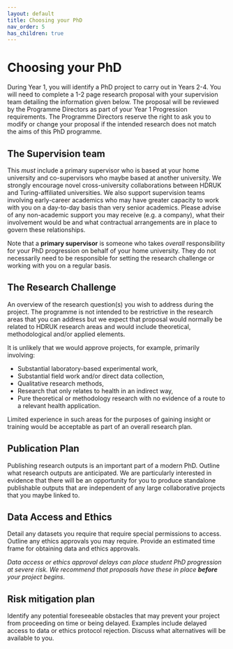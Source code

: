 ```yaml
---
layout: default
title: Choosing your PhD
nav_order: 5
has_children: true
---
```


# Choosing your PhD

During Year 1, you will identify a PhD project to carry out in Years 2-4. You will need to complete a 1-2 page research proposal with your supervision team detailing the information given below. The proposal will be reviewed by the Programme Directors as part of your Year 1 Progression requirements. The Programme Directors reserve the right to ask you to modify or change your proposal if the intended research does not match the aims of this PhD programme.

## The Supervision team 

This *must* include a primary supervisor who is based at your home university and co-supervisors who maybe based at another university. We strongly encourage novel cross-university collaborations between HDRUK and Turing-affiliated universities. We also support supervision teams involving early-career academics who may have greater capacity to work with you on a day-to-day basis than very senior academics. Please advise of any non-academic support you may receive (e.g. a company), what their involvement would be and what contractual arrangements are in place to govern these relationships.

Note that a **primary supervisor** is someone who takes *overall* responsibility for your PhD progression on behalf of your home university. They do not necessarily need to be responsible for setting the research challenge or working with you on a regular basis.

## The Research Challenge

An overview of the research question(s) you wish to address during the project. The programme is not intended to be restrictive in the research areas that you can address but we expect that proposal would normally be related to HDRUK research areas and would include theoretical, methodological and/or applied elements.

It is unlikely that we would approve projects, for example, primarily involving:

- Substantial laboratory-based experimental work, 
- Substantial field work and/or direct data collection, 
- Qualitative research methods,
- Research that only relates to health in an indirect way, 
- Pure theoretical or methodology research with no evidence of a route to a relevant health application.  

Limited experience in such areas for the purposes of gaining insight or training would be acceptable as part of an overall research plan.

## Publication Plan

Publishing research outputs is an important part of a modern PhD. Outline what research outputs are anticipated. We are particularly interested in evidence that there will be an opportunity for you to produce standalone publishable outputs that are independent of any large collaborative projects that you maybe linked to.

## Data Access and Ethics

Detail any datasets you require that require special permissions to access. Outline any ethics approvals you may require. Provide an estimated time frame for obtaining data and ethics approvals. 

*Data access or ethics approval delays can place student PhD progression at severe risk. We recommend that proposals have these in place **before** your project begins*. 

## Risk mitigation plan

Identify any potential foreseeable obstacles that may prevent your project from proceeding on time or being delayed. Examples include delayed access to data or ethics protocol rejection. Discuss what alternatives will be available to you.
